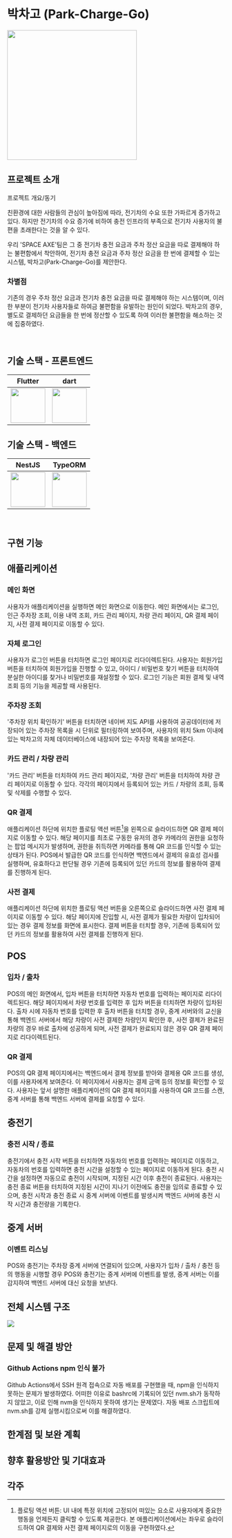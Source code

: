 # 박차고 (Park-Charge-Go)

<img src="https://github.com/SPACE-AXE/pcg-app-front/blob/main/lib/assets/images/logo.png" width="300" height="300">

## 프로젝트 소개

<p align="justify">
프로젝트 개요/동기
</p>

친환경에 대한 사람들의 관심이 높아짐에 따라, 전기차의 수요 또한 가파르게 증가하고 있다. 하지만 전기차의 수요 증가에 비하여 충전 인프라의 부족으로 전기차 사용자의 불편을 초래한다는 것을 알 수 있다. 

우리 'SPACE AXE'팀은 그 중 전기차 충전 요금과 주차 정산 요금을 따로 결제해야 하는 불편함에서 착안하여, 전기차 충전 요금과 주차 정산 요금을 한 번에 결제할 수 있는 시스템, 박차고(Park-Charge-Go)를 제안한다.

### 차별점

기존의 경우 주차 정산 요금과 전기차 충전 요금을 따로 결제해야 하는 시스템이며, 이러한 부분이 전기차 사용자들로 하여금 불편함을 유발하는 원인이 되었다. 박차고의 경우, 별도로 결제하던 요금들을 한 번에 정산할 수 있도록 하여 이러한 불편함을 해소하는 것에 집중하였다.

<br>

## 기술 스택 - 프론트엔드

| Flutter | dart |
| :--------: | :--------: |
| <img src="https://engineering.linecorp.com/wp-content/uploads/2019/08/flutter1.png" width="80px"> | <img src="https://upload.wikimedia.org/wikipedia/commons/thumb/a/a2/Dart_programming_language_logo_icon.svg/2048px-Dart_programming_language_logo_icon.svg.png" width="80px"> |

## 기술 스택 - 백엔드

| NestJS | TypeORM |
| :--------: | :--------: |
| <img src="https://i.namu.wiki/i/X7RPRZJiL_bDk-b5yfaeCqEaINp3iwm7ngVhzN9LDg4hNjz0Bs3QTo7pgbCfGW3xp_sQZxMGUfnxBAXGNFwGKw.svg" width="80px"> | <img src="https://images.velog.io/images/ko1586/post/3ec3b39b-d04b-4bfb-abaf-e4418ecbe4c8/typeorm_logo%20(1).png" width="80px"> |

<br>

## 구현 기능

## 애플리케이션

### 메인 화면

사용자가 애플리케이션을 실행하면 메인 화면으로 이동한다. 메인 화면에서는 로그인, 인근 주차장 조회, 이용 내역 조회, 카드 관리 페이지, 차량 관리 페이지, QR 결제 페이지, 사전 결제 페이지로 이동할 수 있다.

### 자체 로그인

사용자가 로그인 버튼을 터치하면 로그인 페이지로 리다이렉트된다. 사용자는 회원가입 버튼을 터치하여 회원가입을 진행할 수 있고, 아이디 / 비밀번호 찾기 버튼을 터치하여 분실한 아이디를 찾거나 비밀번호를 재설정할 수 있다. 로그인 기능은 회원 결제 및 내역 조회 등의 기능을 제공할 때 사용된다.

### 주차장 조회

'주차장 위치 확인하기' 버튼을 터치하면 네이버 지도 API를 사용하여 공공데이터에 저장되어 있는 주차장 목록을 시 단위로 필터링하여 보여주며, 사용자의 위치 5km 이내에 있는 박차고의 자체 데이터베이스에 내장되어 있는 주차장 목록을 보여준다.

### 카드 관리 / 차량 관리

'카드 관리' 버튼을 터치하여 카드 관리 페이지로, '차량 관리' 버튼을 터치하여 차량 관리 페이지로 이동할 수 있다. 각각의 페이지에서 등록되어 있는 카드 / 차량의 조회, 등록 및 삭제를 수행할 수 있다.

### QR 결제

애플리케이션 하단에 위치한 플로팅 액션 버튼[^1]을 왼쪽으로 슬라이드하면 QR 결제 페이지로 이동할 수 있다. 해당 페이지를 최초로 구동한 유저의 경우 카메라의 권한을 요청하는 팝업 메시지가 발생하며, 권한을 취득하면 카메라를 통해 QR 코드를 인식할 수 있는 상태가 된다. POS에서 발급한 QR 코드를 인식하면 백엔드에서 결제의 유효성 검사를 실행하며, 유효하다고 판단될 경우 기존에 등록되어 있던 카드의 정보를 활용하여 결제를 진행하게 된다.

### 사전 결제

애플리케이션 하단에 위치한 플로팅 액션 버튼을 오른쪽으로 슬라이드하면 사전 결제 페이지로 이동할 수 있다. 해당 페이지에 진입할 시, 사전 결제가 필요한 차량이 입차되어 있는 경우 결제 정보를 화면에 표시한다. 결제 버튼을 터치할 경우, 기존에 등록되어 있던 카드의 정보를 활용하여 사전 결제를 진행하게 된다.

## POS

### 입차 / 출차

POS의 메인 화면에서, 입차 버튼을 터치하면 자동차 번호를 입력하는 페이지로 리다이렉트된다. 해당 페이지에서 차량 번호를 입력한 후 입차 버튼을 터치하면 차량이 입차된다. 출차 시에 자동차 번호를 입력한 후 출차 버튼을 터치할 경우, 중계 서버와의 교신을 통해 백엔드 서버에서 해당 차량이 사전 결제한 차량인지 확인한 후, 사전 결제가 완료된 차량의 경우 바로 출차에 성공하게 되며, 사전 결제가 완료되지 않은 경우 QR 결제 페이지로 리다이렉트된다.

### QR 결제

POS의 QR 결제 페이지에서는 백엔드에서 결제 정보를 받아와 결제용 QR 코드를 생성, 이를 사용자에게 보여준다. 이 페이지에서 사용자는 결제 금액 등의 정보를 확인할 수 있다. 사용자는 앞서 설명한 애플리케이션의 QR 결제 페이지를 사용하여 QR 코드를 스캔, 중계 서버를 통해 백엔드 서버에 결제를 요청할 수 있다.

## 충전기

### 충전 시작 / 종료

충전기에서 충전 시작 버튼을 터치하면 자동차의 번호를 입력하는 페이지로 이동하고, 자동차의 번호를 입력하면 충전 시간을 설정할 수 있는 페이지로 이동하게 된다. 충전 시간을 설정하면 자동으로 충전이 시작되며, 지정된 시간 이후 충전이 종료된다. 사용자는 충전 종료 버튼을 터치하여 지정된 시간이 지나기 이전에도 충전을 임의로 종료할 수 있으며, 충전 시작과 충전 종료 시 중계 서버에 이벤트를 발생시켜 백엔드 서버에 충전 시작 시간과 충전량을 기록한다.

## 중계 서버

### 이벤트 리스닝

POS와 충전기는 주차장 중계 서버에 연결되어 있으며, 사용자가 입차 / 출차 / 충전 등의 행동을 시행할 경우 POS와 충전기는 중계 서버에 이벤트를 발생, 중계 서버는 이를 감지하여 백엔드 서버에 대신 요청을 보낸다.

## 전체 시스템 구조

<img src="https://github.com/SPACE-AXE/.github/blob/main/%EB%B0%95%EC%B0%A8%EA%B3%A0%20%EA%B5%AC%EC%A1%B0%EB%8F%84.png">

## 문제 및 해결 방안

### Github Actions npm 인식 불가

Github Actions에서 SSH 원격 접속으로 자동 배포를 구현했을 때, npm을 인식하지 못하는 문제가 발생하였다. 어떠한 이유로 bashrc에 기록되어 있던 nvm.sh가 동작하지 않았고, 이로 인해 nvm을 인식하지 못하여 생기는 문제였다. 자동 배포 스크립트에 nvm.sh를 강제 실행시킴으로써 이를 해결하였다.

## 한계점 및 보완 계획

## 향후 활용방안 및 기대효과

## 각주

[^1]: 플로팅 액션 버튼: UI 내에 특정 위치에 고정되어 떠있는 요소로 사용자에게 중요한 행동을 언제든지 클릭할 수 있도록 제공한다. 본 애플리케이션에서는 좌우로 슬라이드하여 QR 결제와 사전 결제 페이지로의 이동을 구현하였다.
